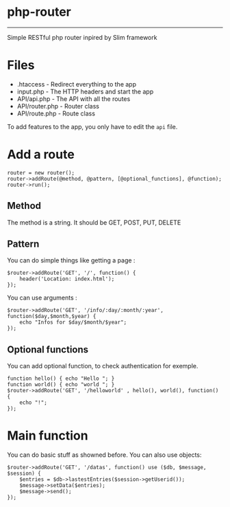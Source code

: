 # php-router
****

Simple RESTful php router inpired by Slim framework

# Files
* .htaccess - Redirect everything to the app
* input.php - The HTTP headers and start the app
* API/api.php - The API with all the routes
* API/router.php - Router class
* API/route.php - Route class

To add features to the app, you only have to edit the `api` file.

# Add a route
	router = new router();
	router->addRoute(@method, @pattern, [@optional_functions], @function);
	router->run();
	
## Method
The method is a string.
It should be GET, POST, PUT, DELETE

## Pattern
You can do simple things like getting a page :

	$router->addRoute('GET', '/', function() {
    	header('Location: index.html');
	});

You can use arguments : 

	$router->addRoute('GET', '/info/:day/:month/:year', function($day,$month,$year) {
    	echo "Infos for $day/$month/$year";
   	});
   	
## Optional functions
You can add optional function, to check authentication for exemple.

	function hello() { echo "Hello "; } 
    function world() { echo "world "; } 
    $router->addRoute('GET', '/helloworld' , hello(), world(), function() {
    	echo "!";
    }); 

# Main function
You can do basic stuff as showned before. You can also use objects:

	$router->addRoute('GET', '/datas', function() use ($db, $message, $session) {
    	$entries = $db->lastestEntries($session->getUserid());
    	$message->setData($entries);
    	$message->send();
	});
